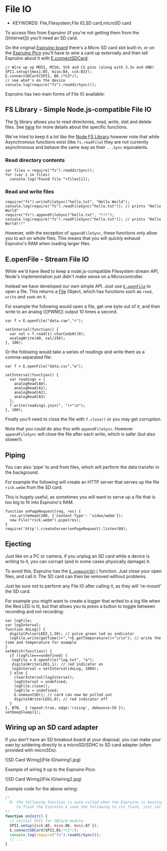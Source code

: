 <!--- Copyright (c) 2015 Gordon Williams, Pur3 Ltd. See the file LICENSE for copying permission. -->
File IO
=======

* KEYWORDS: File,Filesystem,File IO,SD card,microSD card

To access files from Espruino (if you're not getting them from the [[Internet]]) you'll need an SD card.

On the original [Espruino board](/EspruinoBoard) there's a Micro SD card slot built-in,
or on the [Espruino Pico](/Pico) you'll have to wire a card up externally and then
tell Espruino about it with [E.connectSDCard](http://www.espruino.com/Reference#l_E_connectSDCard):

```
// Wire up up MOSI, MISO, SCK and CS pins (along with 3.3v and GND)
SPI1.setup({mosi:B5, miso:B4, sck:B3});
E.connectSDCard(SPI1, B6 /*CS*/);
// see what's on the device
console.log(require("fs").readdirSync());
```

Espruino has two main forms of File IO available:

FS Library - Simple Node.js-compatible File IO
-----------------------------------------

The [fs](http://www.espruino.com/Reference#fs) library allows you to read directories, 
read, write, stat and delete files. See [here](http://www.espruino.com/Reference#fs) 
for more details about the specific functions.

We've tried to keep it a lot like the [Node FS Library](https://nodejs.org/api/fs.html) however
note that while Asynchronous functions exist (like `fs.readFile`) they are not currently asynchronous
and behave the same way as their `...Sync` equivalents.

### Read directory contents

```
var files = require("fs").readdirSync();
for (var i in files)
  console.log("Found file "+files[i]);
```

### Read and write files

```
require("fs").writeFileSync("hello.txt", "Hello World");
console.log(require("fs").readFileSync("hello.txt")); // prints "Hello World"
require("fs").appendFileSync("hello.txt", "!!!");
console.log(require("fs").readFileSync("hello.txt")); // prints "Hello World!!!"
```

However, with the exception of `appendFileSync`, these functions only allow you to act on whole files. This means that you will quickly exhaust Espruino's RAM when loading larger files.

E.openFile - Stream File IO
------------------------

While we'd have liked to keep a node.js-compatible Filesystem stream API, Node's
implementation just didn't make sense on a Microcontroller.

Instead we have developed our own simple API. Just use 
[`E.openFile`](http://www.espruino.com/Reference#l_E_openFile) to open a file. This 
returns a [File](http://www.espruino.com/Reference#File) Object, which has functions
such as `read`, `write` and `seek` on it.

For example the following would open a file, get one byte out of it, and then
write to an analog ([[PWM]]) output 10 times a second.

```
var f = E.openFile("data.raw","r");

setInterval(function() {
  var val = f.read(1).charCodeAt(0);
  analogWrite(A0, val/256);
}, 100);
``` 

Or the following would take a series of readings and write them as a comma-separated file:

```
var f = E.openFile("data.csv","w");

setInterval(function() {
  var readings = [
    analogRead(A0),
    analogRead(A1),
    analogRead(A2),
    analogRead(A3)
  ];
  f.write(readings.join(", ")+"\n");
}, 100);
``` 

Finally you'll need to close the file with `f.close()` or you may get corruption.

Note that you could do also this with `appendFileSync`. However `appendFileSync` will close
the file after each write, which is safer (but also slower!).

Piping
-----

You can also 'pipe' to and from files, which will perform the data transfer in the background.

For example the following will create an HTTP server that serves up the file `rick.webm` from the SD card.

This is hugely useful, as sometimes you will want to serve up a file that is too big to fit into Espruino's RAM.

```
function onPageRequest(req, res) {
  res.writeHead(200, {'Content-Type': 'video/webm'});
  new File("rick.webm").pipe(res);
}
require('http').createServer(onPageRequest).listen(80);
```


Ejecting
-------

Just like on a PC or camera, if you unplug an SD card while a device is writing to it, you can corrupt (and in some cases physically damage) it.

To avoid this, Espruino has the [`E.unmountSD()`](http://www.espruino.com/Reference#l_E_unmountSD) function. Just close your open files, and call it. The SD card can then be removed without problems.

Just be sure not to perform any File IO after calling it, as they will 're-mount' the SD card.

For example you might want to create a logger that writed to a log file when the Red LED is lit, but that allows you to press a button to toggle between recording and not recording:

```
var logFile;
var logInterval;
function doLog() {
  digitalPulse(LED2,1,50); // pulse green led as indicator
  logFile.write(getTime()+","+E.getTemperature()+"\r\n"); // write the time and temperature for example
}
setWatch(function() {
  if (logFile===undefined) {
   logFile = E.openFile("log.txt", "a");
   digitalWrite(LED1,1); // red indicator on
   logInterval = setInterval(doLog, 1000);
  } else {
    clearInterval(logInterval);
    logInterval = undefined;
    logFile.close();
    logFile = undefined;
    E.unmountSD(); // card can now be pulled out
    digitalWrite(LED1,0); // red indicator off
  }
}, BTN,  { repeat:true, edge:'rising', debounce:50 });
setDeepSleep(1);
```


Wiring up an SD card adapter
--------------------------

If you don't have an SD breakout board at your disposal, you can make your own by soldering directly to a microSD/SDHC to SD card adapter (often provided with microSDs).

![SD Card Wiring](File IO/wiring1.jpg)

Example of wiring it up to the Espruino Pico:

![SD Card Wiring](File IO/wiring2.jpg)

Example code for the above wiring:

```javascript
/* 
  R: the following function is auto-called when the Espruino is booting up
     to flash the Espruino & save the following to its flash, just call 'save()' in the IDE
*/
function onInit() {
  // initial SPI1 for SDCard module
  SPI1.setup({sck:A5, miso:A6, mosi:A7 });
  E.connectSDCard(SPI1,B1/*CS*/);
  console.log(require("fs").readdirSync());
  // ...
}
```

